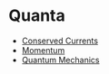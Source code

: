 <!-- generated by markdown-notes-tree -->

# Quanta

<!-- optional markdown-notes-tree directory description starts here -->

<!-- optional markdown-notes-tree directory description ends here -->

- [Conserved Currents](Currents.md)
- [Momentum](Momentum.md)
- [Quantum Mechanics](Quantum_Entry.md)
